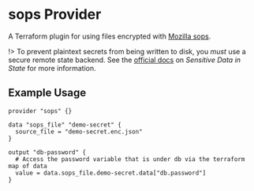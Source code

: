 # sops Provider

A Terraform plugin for using files encrypted with [Mozilla sops](https://github.com/mozilla/sops).

!> To prevent plaintext secrets from being written to disk, you *must* use a secure remote state backend. See the [official docs](https://www.terraform.io/docs/state/sensitive-data.html) on _Sensitive Data in State_ for more information.

## Example Usage

```hcl
provider "sops" {}

data "sops_file" "demo-secret" {
  source_file = "demo-secret.enc.json"
}

output "db-password" {
  # Access the password variable that is under db via the terraform map of data
  value = data.sops_file.demo-secret.data["db.password"]
}
```
